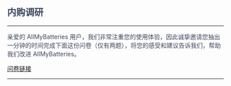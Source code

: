 <font color=#414961>

## 内购调研
---

亲爱的 AllMyBatteries 用户，我们非常注重您的使用体验，因此诚挚邀请您抽出一分钟的时间完成下面这份问卷（仅有两题），将您的感受和建议告诉我们，帮助我们改进 AllMyBatteries。

[问卷链接](https://wj.qq.com/s2/10626436/1a27/)

___

</font>
